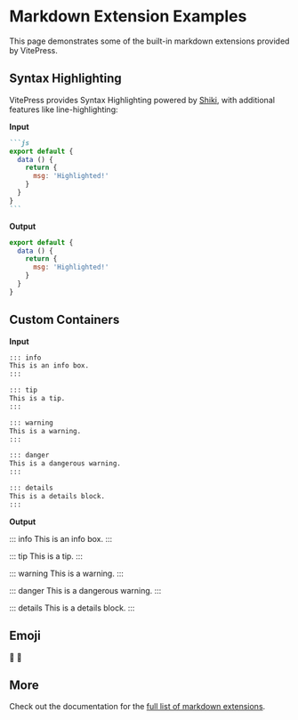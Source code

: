 # Markdown Extension Examples

This page demonstrates some of the built-in markdown extensions provided by VitePress.

## Syntax Highlighting

VitePress provides Syntax Highlighting powered by [Shiki](https://github.com/shikijs/shiki), with additional features like line-highlighting:

**Input**

````md
```js
export default {
  data () {
    return {
      msg: 'Highlighted!'
    }
  }
}
```
````

**Output**

```js
export default {
  data () {
    return {
      msg: 'Highlighted!'
    }
  }
}
```

## Custom Containers

**Input**

```md
::: info
This is an info box.
:::

::: tip
This is a tip.
:::

::: warning
This is a warning.
:::

::: danger
This is a dangerous warning.
:::

::: details
This is a details block.
:::
```

**Output**

::: info
This is an info box.
:::

::: tip
This is a tip.
:::

::: warning
This is a warning.
:::

::: danger
This is a dangerous warning.
:::

::: details
This is a details block.
:::

## Emoji

:tada: :100:

## More

Check out the documentation for the [full list of markdown extensions](https://vitepress.dev/guide/markdown).
